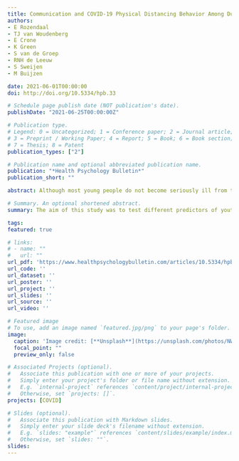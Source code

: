 ```yaml
---
title: Communication and COVID-19 Physical Distancing Behavior Among Dutch Youth
authors:
- E Rozendaal
- TJ van Woudenberg
- E Crone
- K Green
- S van de Groep
- RNH de Leeuw
- S Sweijen
- M Buijzen

date: 2021-06-01T00:00:00
doi: http://doi.org/10.5334/hpb.33

# Schedule page publish date (NOT publication's date).
publishDate: "2021-06-25T00:00:00Z"

# Publication type.
# Legend: 0 = Uncategorized; 1 = Conference paper; 2 = Journal article;
# 3 = Preprint / Working Paper; 4 = Report; 5 = Book; 6 = Book section;
# 7 = Thesis; 8 = Patent
publication_types: ["2"]

# Publication name and optional abbreviated publication name.
publication: "*Health Psychology Bulletin*"
publication_short: ""

abstract: Although most young people do not become seriously ill from the coronavirus causing the COVID-19 disease, they do play a role in its spread. It is therefore important that they adhere to the recommended preventive behaviors, most importantly, physical distancing. This study aims to gain a better understanding of the psychosocial determinants of young people’s physical distancing behavior and the role that direct (i.e., interpersonal) and mediated communication (i.e., mass media, social media) about COVID-19 plays in this. A daily diary study was conducted among 481 Dutch adolescents (secondary school students; age range 10–18 years) and 404 young adults (university students; age range 17–25 years), involving 10 identical daily surveys administered on weekdays during a 2-week period during the first wave of the COVID-19 pandemic (May 2020). The hypotheses were tested with preregistered univariate and multivariate linear mixed-effects models. The perceived descriptive norm (i.e., what friends are doing) was the most important determinant of physical distancing behavior among both adolescents and young adults. The perceived injunctive norm, perceived response efficacy, and perceived severity were also positively associated with physical distancing, albeit less strong. Among adolescents, exposure to information about COVID-19 in the mass media increased their perceptions of the descriptive norm, which in turn increased their physical distancing behavior. For those involved in studying and designing COVID-19-related behavioral interventions and campaigns targeting youth, it is important to consider the social norms that they relate to, and to take into account their perceived severity and response efficacy.

# Summary. An optional shortened abstract.
summary: The aim of this study was to test different predictors of youths' physical distancing behaviors 

tags:
featured: true

# links:
# - name: ""
#   url: ""
url_pdf: 'https://www.healthpsychologybulletin.com/articles/10.5334/hpb.33/galley/49/download/'
url_code: ''
url_dataset: ''
url_poster: ''
url_project: ''
url_slides: ''
url_source: ''
url_video: ''

# Featured image
# To use, add an image named `featured.jpg/png` to your page's folder. 
image:
  caption: 'Image credit: [**Unsplash**](https://unsplash.com/photos/NWHkCjOFEJE)'
  focal_point: ""
  preview_only: false

# Associated Projects (optional).
#   Associate this publication with one or more of your projects.
#   Simply enter your project's folder or file name without extension.
#   E.g. `internal-project` references `content/project/internal-project/index.md`.
#   Otherwise, set `projects: []`.
projects: [COVID]

# Slides (optional).
#   Associate this publication with Markdown slides.
#   Simply enter your slide deck's filename without extension.
#   E.g. `slides: "example"` references `content/slides/example/index.md`.
#   Otherwise, set `slides: ""`.
slides:
---
```

